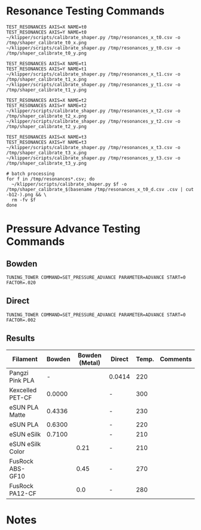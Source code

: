 # Resonance Testing Commands

```
TEST_RESONANCES AXIS=X NAME=t0
TEST_RESONANCES AXIS=Y NAME=t0
~/klipper/scripts/calibrate_shaper.py /tmp/resonances_x_t0.csv -o /tmp/shaper_calibrate_t0_x.png
~/klipper/scripts/calibrate_shaper.py /tmp/resonances_y_t0.csv -o /tmp/shaper_calibrate_t0_y.png

TEST_RESONANCES AXIS=X NAME=t1
TEST_RESONANCES AXIS=Y NAME=t1
~/klipper/scripts/calibrate_shaper.py /tmp/resonances_x_t1.csv -o /tmp/shaper_calibrate_t1_x.png
~/klipper/scripts/calibrate_shaper.py /tmp/resonances_y_t1.csv -o /tmp/shaper_calibrate_t1_y.png

TEST_RESONANCES AXIS=X NAME=t2
TEST_RESONANCES AXIS=Y NAME=t2
~/klipper/scripts/calibrate_shaper.py /tmp/resonances_x_t2.csv -o /tmp/shaper_calibrate_t2_x.png
~/klipper/scripts/calibrate_shaper.py /tmp/resonances_y_t2.csv -o /tmp/shaper_calibrate_t2_y.png

TEST_RESONANCES AXIS=X NAME=t3
TEST_RESONANCES AXIS=Y NAME=t3
~/klipper/scripts/calibrate_shaper.py /tmp/resonances_x_t3.csv -o /tmp/shaper_calibrate_t3_x.png
~/klipper/scripts/calibrate_shaper.py /tmp/resonances_y_t3.csv -o /tmp/shaper_calibrate_t3_y.png

# batch processing
for f in /tmp/resonances*.csv; do
  ~/klipper/scripts/calibrate_shaper.py $f -o /tmp/shaper_calibrate_$(basename /tmp/resonances_x_t0_d.csv .csv | cut -b12-).png && \
  rm -fv $f
done

```

# Pressure Advance Testing Commands

## Bowden

```
TUNING_TOWER COMMAND=SET_PRESSURE_ADVANCE PARAMETER=ADVANCE START=0 FACTOR=.020
```

## Direct

```
TUNING_TOWER COMMAND=SET_PRESSURE_ADVANCE PARAMETER=ADVANCE START=0 FACTOR=.002
```

## Results

| Filament         | Bowden | Bowden (Metal) | Direct | Temp. | Comments |
| ---------------- | ------ | -------------- | ------ | ----- | -------- |
| Pangzi Pink PLA  | -      |                | 0.0414 | 220   |          |
| Kexcelled PET-CF | 0.0000 |                | -      | 300   |          |
| eSUN PLA Matte   | 0.4336 |                | -      | 230   |          |
| eSUN PLA         | 0.6300 |                | -      | 220   |          |
| eSUN eSilk       | 0.7100 |                | -      | 210   |          |
| eSUN eSilk Color |        | 0.21           | -      | 210   |          |
| FusRock ABS-GF10 |        | 0.45           | -      | 270   |          |
| FusRock PA12-CF  |        | 0.0            | -      | 280   |          |

# Notes
